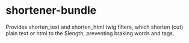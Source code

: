 # shortener-bundle
Provides shorten_text and shorten_html twig filters, which shorten (cut) plain text or html to the $length, preventing braking words and tags.
